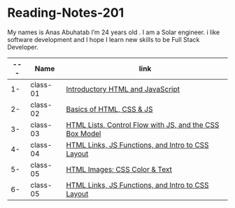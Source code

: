 # Reading-Notes-201


My names is Anas Abuhatab I’m 24 years old . I am a Solar engineer. i like software development and I hope I learn new skills to be Full Stack Developer.



---|Name|link
---|---|---
1-|class-01|[Introductory HTML and JavaScript](https://anas-abuhatab.github.io/Reading-Notes-201/class-01)
2-|class-02|[Basics of HTML, CSS & JS](https://anas-abuhatab.github.io/Reading-Notes-201/class-02)
3-|class-03|[HTML Lists, Control Flow with JS, and the CSS Box Model](https://anas-abuhatab.github.io/Reading-Notes-201/class-03)
4-|class-04|[HTML Links, JS Functions, and Intro to CSS Layout](https://anas-abuhatab.github.io/Reading-Notes-201/class-04)
5-|class-05|[HTML Images; CSS Color & Text](https://anas-abuhatab.github.io/Reading-Notes-201/class-05)
6-|class-05|[HTML Links, JS Functions, and Intro to CSS Layout](https://anas-abuhatab.github.io/Reading-Notes-201/class-06)